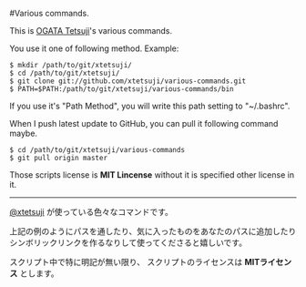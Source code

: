 #Various commands.

This is [OGATA Tetsuji](https://twitter.com/xtetsuji)'s various commands.

You use it one of following method. Example:

    $ mkdir /path/to/git/xtetsuji/
    $ cd /path/to/git/xtetsuji/
    $ git clone git://github.com/xtetsuji/various-commands.git
    $ PATH=$PATH:/path/to/git/xtetsuji/various-commands/bin

If you use it's "Path Method", you will write this path setting to "~/.bashrc".

When I push latest update to GitHub, you can pull it following command maybe.

    $ cd /path/to/git/xtetsuji/various-commands
    $ git pull origin master

Those scripts license is **MIT Lincense**
without it is specified other license in it.

----

[@xtetsuji](https://twitter.com/xtetsuji) が使っている色々なコマンドです。

上記の例のようにパスを通したり、気に入ったものをあなたのパスに追加したり
シンボリックリンクを作るなりして使ってくださると嬉しいです。

スクリプト中で特に明記が無い限り、
スクリプトのライセンスは **MITライセンス** とします。
